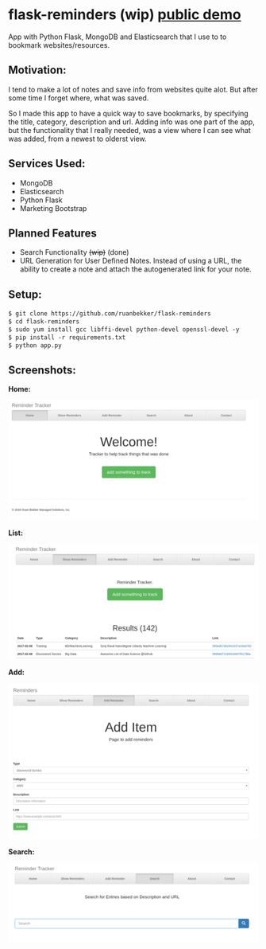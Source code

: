 # flask-reminders (wip) [public demo](http://app-bb6ec1713db8.demo.ruanbekker.com/)
App with Python Flask, MongoDB and Elasticsearch that I use to to bookmark websites/resources.

## Motivation:

I tend to make a lot of notes and save info from websites quite alot. But after some time I forget where, what was saved. 

So I made this app to have a quick way to save bookmarks, by specifying the title, category, description and url. Adding info was one part of the app, but the functionality that I really needed, was a view where I can see what was added, from a newest to olderst view.

## Services Used:

* MongoDB
* Elasticsearch
* Python Flask
* Marketing Bootstrap

## Planned Features

* Search Functionality ~~(wip)~~ (done)
* URL Generation for User Defined Notes. Instead of using a URL, the ability to create a note and attach the autogenerated link for your note.

## Setup:

```
$ git clone https://github.com/ruanbekker/flask-reminders
$ cd flask-reminders
$ sudo yum install gcc libffi-devel python-devel openssl-devel -y
$ pip install -r requirements.txt
$ python app.py
```

## Screenshots:

**Home:**

![Alt text](/screenshots/screenshot-home.png?raw=true "Home Screen")

**List:**

![Alt text](/screenshots/screenshot-list.png?raw=true "List Screen")

**Add:**

![Alt text](/screenshots/screenshot-add.png?raw=true "Add Screen")

**Search:**

![Alt text](/screenshots/screenshot-search.png?raw=true "Search Screen")

